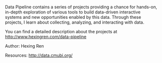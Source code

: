 Data Pipeline contains a series of projects providing a chance for hands-on, in-depth exploration of various tools to build data-driven interactive systems and new opportunities enabled by this data. Through these projects, I learn about collecting, analyzing, and interacting with data.

You can find a detailed description about the projects at http://www.hexingren.com/data-pipeline

Author: Hexing Ren

Resources: http://data.cmubi.org/
